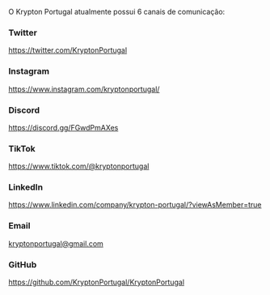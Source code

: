 O Krypton Portugal atualmente possui 6 canais de comunicação:

### Twitter 
https://twitter.com/KryptonPortugal
### Instagram
https://www.instagram.com/kryptonportugal/
### Discord
https://discord.gg/FGwdPmAXes
### TikTok
https://www.tiktok.com/@kryptonportugal
### LinkedIn
https://www.linkedin.com/company/krypton-portugal/?viewAsMember=true
### Email
kryptonportugal@gmail.com
### GitHub
https://github.com/KryptonPortugal/KryptonPortugal